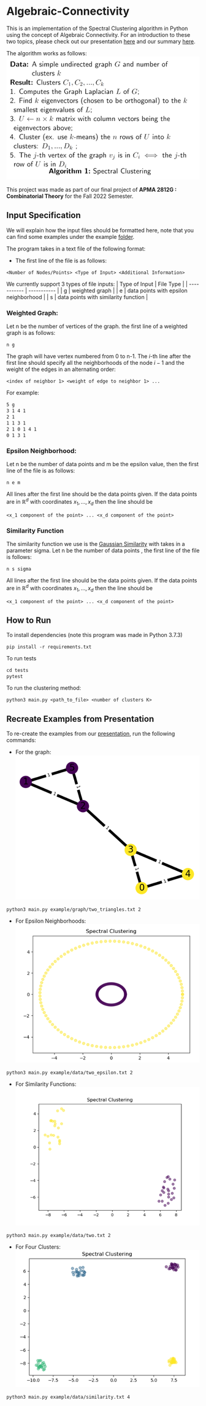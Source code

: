 # Algebraic-Connectivity

This is an implementation of the Spectral Clustering algorithm in Python using the concept of Algebraic Connectivity. For an introduction to these two topics, please check out our presentation [here](presentation/presentation.pdf) and our summary [here](summary/summary.pdf). <br />

The algorithm works as follows:
![alt text](algorithm.png)

This project was made as part of our final project of **APMA 2812G : Combinatorial Theory** for the Fall 2022 Semester.
## Input Specification
We will explain how the input files should be formatted here, note that you can find some examples under the example [folder](example/). <br/>

The program takes in a text file of the following format:
- The first line of the file is as follows:
```
<Number of Nodes/Points> <Type of Input> <Additional Information>
```
We currently support 3 types of file inputs:
| Type of Input      | File Type |
| ----------- | ----------- |
| g | weighted graph       |
| e |   data points with epsilon neighborhood   |
| s | data points with similarity function |
### Weighted Graph:
Let n be the number of vertices of the graph. the first line of a weighted graph is as follows:
```
n g
```
The graph will have vertex numbered from 0 to n-1. The $i$-th line after the first line should specify all the neighborhoods of the node $i-1$ and the weight of the edges in an alternating order:
```
<index of neighbor 1> <weight of edge to neighbor 1> ...
```
For example:
```
5 g
3 1 4 1
2 1
1 1 3 1
2 1 0 1 4 1
0 1 3 1
```
### Epsilon Neighborhood:
Let n be the number of data points and m be the epsilon value, then the first line of the file is as follows:
```
n e m
```
All lines after the first line should be the data points given. If the data points are in $\mathbb{R}^d$ with coordinates $x_1, ..., x_d$ then the line should be
```
<x_1 component of the point> ... <x_d component of the point>
```

### Similarity Function
The similarity function we use is the [Gaussian Similarity](https://en.wikipedia.org/wiki/Similarity_measure) with takes in a parameter sigma. Let n be the number of data points , the first line of the file is follows:
```
n s sigma
```
All lines after the first line should be the data points given. If the data points are in $\mathbb{R}^d$ with coordinates $x_1, ..., x_d$ then the line should be
```
<x_1 component of the point> ... <x_d component of the point>
```
## How to Run
To install dependencies (note this program was made in Python 3.7.3)
```
pip install -r requirements.txt
```
To run tests
```
cd tests
pytest
```
To run the clustering method:
```
python3 main.py <path_to_file> <number of clusters K>
```
## Recreate Examples from Presentation
To re-create the examples from our [presentation](presentation/presentation.pdf), run the following commands:
- For the graph: <br/>
![alt text](presentation/graphics/g.png)
```
python3 main.py example/graph/two_triangles.txt 2
```
- For Epsilon Neighborhoods: <br/>
![alt text](presentation/graphics/e.png)
```
python3 main.py example/data/two_epsilon.txt 2
```
- For Similarity Functions: <br/>
![alt text](presentation/graphics/Figure_1.png)
```
python3 main.py example/data/two.txt 2
```
- For Four Clusters: <br/>
![alt text](presentation/graphics/sym.png)
```
python3 main.py example/data/similarity.txt 4
```